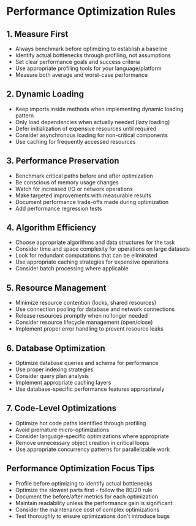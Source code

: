 # Performance Optimization Rules

## 1. Measure First

- Always benchmark before optimizing to establish a baseline
- Identify actual bottlenecks through profiling, not assumptions
- Set clear performance goals and success criteria
- Use appropriate profiling tools for your language/platform
- Measure both average and worst-case performance

## 2. Dynamic Loading

- Keep imports inside methods when implementing dynamic loading pattern
- Only load dependencies when actually needed (lazy loading)
- Defer initialization of expensive resources until required
- Consider asynchronous loading for non-critical components
- Use caching for frequently accessed resources

## 3. Performance Preservation

- Benchmark critical paths before and after optimization
- Be conscious of memory usage changes
- Watch for increased I/O or network operations
- Make targeted improvements with measurable results
- Document performance trade-offs made during optimization
- Add performance regression tests

## 4. Algorithm Efficiency

- Choose appropriate algorithms and data structures for the task
- Consider time and space complexity for operations on large datasets
- Look for redundant computations that can be eliminated
- Use appropriate caching strategies for expensive operations
- Consider batch processing where applicable

## 5. Resource Management

- Minimize resource contention (locks, shared resources)
- Use connection pooling for database and network connections
- Release resources promptly when no longer needed
- Consider resource lifecycle management (open/close)
- Implement proper error handling to prevent resource leaks

## 6. Database Optimization

- Optimize database queries and schema for performance
- Use proper indexing strategies
- Consider query plan analysis
- Implement appropriate caching layers
- Use database-specific performance features appropriately

## 7. Code-Level Optimizations

- Optimize hot code paths identified through profiling
- Avoid premature micro-optimizations
- Consider language-specific optimizations where appropriate
- Remove unnecessary object creation in critical loops
- Use appropriate concurrency patterns for parallelizable work

## Performance Optimization Focus Tips

- Profile before optimizing to identify actual bottlenecks
- Optimize the slowest parts first - follow the 80/20 rule
- Document the before/after metrics for each optimization
- Maintain readability unless the performance gain is significant
- Consider the maintenance cost of complex optimizations
- Test thoroughly to ensure optimizations don't introduce bugs 
